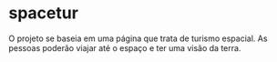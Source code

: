 # spacetur
O projeto se baseia em uma página que trata de turismo espacial. As pessoas poderão viajar até o espaço e ter uma visão da terra.
